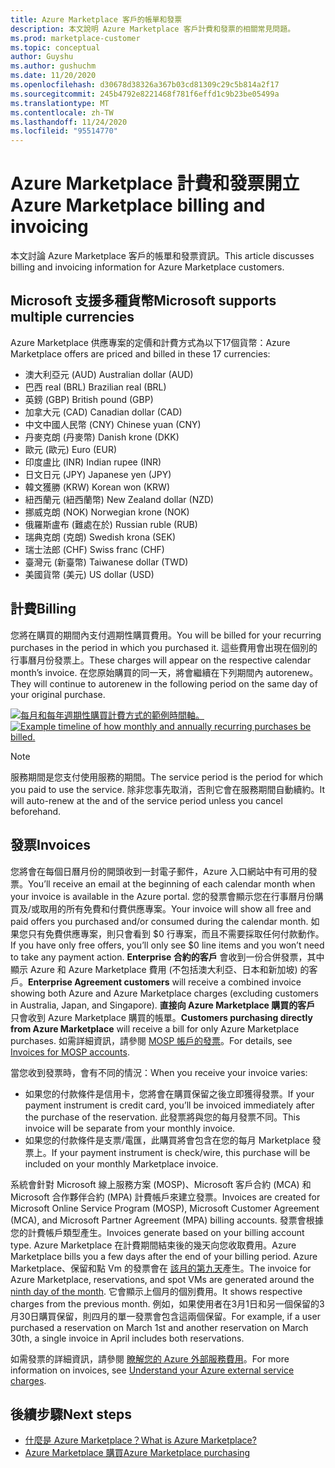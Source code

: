 ```yaml
---
title: Azure Marketplace 客戶的帳單和發票
description: 本文說明 Azure Marketplace 客戶計費和發票的相關常見問題。
ms.prod: marketplace-customer
ms.topic: conceptual
author: Guyshu
ms.author: gushuchm
ms.date: 11/20/2020
ms.openlocfilehash: d30678d38326a367b03cd81309c29c5b814a2f17
ms.sourcegitcommit: 245b4792e8221468f781f6effd1c9b23be05499a
ms.translationtype: MT
ms.contentlocale: zh-TW
ms.lasthandoff: 11/24/2020
ms.locfileid: "95514770"
---
```

# <a name="azure-marketplace-billing-and-invoicing"></a><span data-ttu-id="5b137-103">Azure Marketplace 計費和發票開立</span><span class="sxs-lookup"><span data-stu-id="5b137-103">Azure Marketplace billing and invoicing</span></span>

<span data-ttu-id="5b137-104">本文討論 Azure Marketplace 客戶的帳單和發票資訊。</span><span class="sxs-lookup"><span data-stu-id="5b137-104">This article discusses billing and invoicing information for Azure Marketplace customers.</span></span>

## <a name="microsoft-supports-multiple-currencies"></a><span data-ttu-id="5b137-105">Microsoft 支援多種貨幣</span><span class="sxs-lookup"><span data-stu-id="5b137-105">Microsoft supports multiple currencies</span></span>

<span data-ttu-id="5b137-106">Azure Marketplace 供應專案的定價和計費方式為以下17個貨幣：</span><span class="sxs-lookup"><span data-stu-id="5b137-106">Azure Marketplace offers are priced and billed in these 17 currencies:</span></span>

- <span data-ttu-id="5b137-107">澳大利亞元 (AUD) </span><span class="sxs-lookup"><span data-stu-id="5b137-107">Australian dollar (AUD)</span></span>
- <span data-ttu-id="5b137-108">巴西 real (BRL) </span><span class="sxs-lookup"><span data-stu-id="5b137-108">Brazilian real (BRL)</span></span>
- <span data-ttu-id="5b137-109">英鎊 (GBP) </span><span class="sxs-lookup"><span data-stu-id="5b137-109">British pound (GBP)</span></span>
- <span data-ttu-id="5b137-110">加拿大元 (CAD) </span><span class="sxs-lookup"><span data-stu-id="5b137-110">Canadian dollar (CAD)</span></span>
- <span data-ttu-id="5b137-111">中文中國人民幣 (CNY) </span><span class="sxs-lookup"><span data-stu-id="5b137-111">Chinese yuan (CNY)</span></span>
- <span data-ttu-id="5b137-112">丹麥克朗 (丹麥幣) </span><span class="sxs-lookup"><span data-stu-id="5b137-112">Danish krone (DKK)</span></span>
- <span data-ttu-id="5b137-113">歐元 (歐元) </span><span class="sxs-lookup"><span data-stu-id="5b137-113">Euro (EUR)</span></span>
- <span data-ttu-id="5b137-114">印度盧比 (INR) </span><span class="sxs-lookup"><span data-stu-id="5b137-114">Indian rupee (INR)</span></span>
- <span data-ttu-id="5b137-115">日文日元 (JPY) </span><span class="sxs-lookup"><span data-stu-id="5b137-115">Japanese yen (JPY)</span></span>
- <span data-ttu-id="5b137-116">韓文獲勝 (KRW) </span><span class="sxs-lookup"><span data-stu-id="5b137-116">Korean won (KRW)</span></span>
- <span data-ttu-id="5b137-117">紐西蘭元 (紐西蘭幣) </span><span class="sxs-lookup"><span data-stu-id="5b137-117">New Zealand dollar (NZD)</span></span>
- <span data-ttu-id="5b137-118">挪威克朗 (NOK) </span><span class="sxs-lookup"><span data-stu-id="5b137-118">Norwegian krone (NOK)</span></span>
- <span data-ttu-id="5b137-119">俄羅斯盧布 (難處在於) </span><span class="sxs-lookup"><span data-stu-id="5b137-119">Russian ruble (RUB)</span></span>
- <span data-ttu-id="5b137-120">瑞典克朗 (克朗) </span><span class="sxs-lookup"><span data-stu-id="5b137-120">Swedish krona (SEK)</span></span>
- <span data-ttu-id="5b137-121">瑞士法郎 (CHF) </span><span class="sxs-lookup"><span data-stu-id="5b137-121">Swiss franc (CHF)</span></span>
- <span data-ttu-id="5b137-122">臺灣元 (新臺幣) </span><span class="sxs-lookup"><span data-stu-id="5b137-122">Taiwanese dollar (TWD)</span></span>
- <span data-ttu-id="5b137-123">美國貨幣 (美元) </span><span class="sxs-lookup"><span data-stu-id="5b137-123">US dollar (USD)</span></span>

## <a name="billing"></a><span data-ttu-id="5b137-124">計費</span><span class="sxs-lookup"><span data-stu-id="5b137-124">Billing</span></span>

<span data-ttu-id="5b137-125">您將在購買的期間內支付週期性購買費用。</span><span class="sxs-lookup"><span data-stu-id="5b137-125">You will be billed for your recurring purchases in the period in which you purchased it.</span></span> <span data-ttu-id="5b137-126">這些費用會出現在個別的行事曆月份發票上。</span><span class="sxs-lookup"><span data-stu-id="5b137-126">These charges will appear on the respective calendar month’s invoice.</span></span> <span data-ttu-id="5b137-127">在您原始購買的同一天，將會繼續在下列期間內 autorenew。</span><span class="sxs-lookup"><span data-stu-id="5b137-127">They will continue to autorenew in the following period on the same day of your original purchase.</span></span>

<span data-ttu-id="5b137-128">[![每月和每年週期性購買計費方式的範例時間軸。](media/billing/billing-charges-recurring.png)](media/billing/billing-charges-recurring.png#lightbox)</span><span class="sxs-lookup"><span data-stu-id="5b137-128">[![Example timeline of how monthly and annually recurring purchases be billed.](media/billing/billing-charges-recurring.png)](media/billing/billing-charges-recurring.png#lightbox)</span></span>

>[!NOTE]
> <span data-ttu-id="5b137-129">服務期間是您支付使用服務的期間。</span><span class="sxs-lookup"><span data-stu-id="5b137-129">The service period is the period for which you paid to use the service.</span></span> <span data-ttu-id="5b137-130">除非您事先取消，否則它會在服務期間自動續約。</span><span class="sxs-lookup"><span data-stu-id="5b137-130">It will auto-renew at the and of the service period unless you cancel beforehand.</span></span>

## <a name="invoices"></a><span data-ttu-id="5b137-131">發票</span><span class="sxs-lookup"><span data-stu-id="5b137-131">Invoices</span></span>

<span data-ttu-id="5b137-132">您將會在每個日曆月份的開頭收到一封電子郵件，Azure 入口網站中有可用的發票。</span><span class="sxs-lookup"><span data-stu-id="5b137-132">You’ll receive an email at the beginning of each calendar month when your invoice is available in the Azure portal.</span></span> <span data-ttu-id="5b137-133">您的發票會顯示您在行事曆月份購買及/或取用的所有免費和付費供應專案。</span><span class="sxs-lookup"><span data-stu-id="5b137-133">Your invoice will show all free and paid offers you purchased and/or consumed during the calendar month.</span></span> <span data-ttu-id="5b137-134">如果您只有免費供應專案，則只會看到 $0 行專案，而且不需要採取任何付款動作。</span><span class="sxs-lookup"><span data-stu-id="5b137-134">If you have only free offers, you’ll only see $0 line items and you won’t need to take any payment action.</span></span> <span data-ttu-id="5b137-135">**Enterprise 合約的客戶** 會收到一份合併發票，其中顯示 Azure 和 Azure Marketplace 費用 (不包括澳大利亞、日本和新加坡) 的客戶。</span><span class="sxs-lookup"><span data-stu-id="5b137-135">**Enterprise Agreement customers** will receive a combined invoice showing both Azure and Azure Marketplace charges (excluding customers in Australia, Japan, and Singapore).</span></span> <span data-ttu-id="5b137-136">**直接向 Azure Marketplace 購買的客戶** 只會收到 Azure Marketplace 購買的帳單。</span><span class="sxs-lookup"><span data-stu-id="5b137-136">**Customers purchasing directly from Azure Marketplace** will receive a bill for only Azure Marketplace purchases.</span></span> <span data-ttu-id="5b137-137">如需詳細資訊，請參閱 [MOSP 帳戶的發票](/azure/cost-management-billing/understand/download-azure-invoice#invoices-for-mosp-billing-accounts)。</span><span class="sxs-lookup"><span data-stu-id="5b137-137">For details, see [Invoices for MOSP accounts](/azure/cost-management-billing/understand/download-azure-invoice#invoices-for-mosp-billing-accounts).</span></span>

<span data-ttu-id="5b137-138">當您收到發票時，會有不同的情況：</span><span class="sxs-lookup"><span data-stu-id="5b137-138">When you receive your invoice varies:</span></span>

- <span data-ttu-id="5b137-139">如果您的付款條件是信用卡，您將會在購買保留之後立即獲得發票。</span><span class="sxs-lookup"><span data-stu-id="5b137-139">If your payment instrument is credit card, you’ll be invoiced immediately after the purchase of the reservation.</span></span> <span data-ttu-id="5b137-140">此發票將與您的每月發票不同。</span><span class="sxs-lookup"><span data-stu-id="5b137-140">This invoice will be separate from your monthly invoice.</span></span>
- <span data-ttu-id="5b137-141">如果您的付款條件是支票/電匯，此購買將會包含在您的每月 Marketplace 發票上。</span><span class="sxs-lookup"><span data-stu-id="5b137-141">If your payment instrument is check/wire, this purchase will be included on your monthly Marketplace invoice.</span></span>

<span data-ttu-id="5b137-142">系統會針對 Microsoft 線上服務方案 (MOSP)、Microsoft 客戶合約 (MCA) 和 Microsoft 合作夥伴合約 (MPA) 計費帳戶來建立發票。</span><span class="sxs-lookup"><span data-stu-id="5b137-142">Invoices are created for Microsoft Online Service Program (MOSP), Microsoft Customer Agreement (MCA), and Microsoft Partner Agreement (MPA) billing accounts.</span></span> <span data-ttu-id="5b137-143">發票會根據您的計費帳戶類型產生。</span><span class="sxs-lookup"><span data-stu-id="5b137-143">Invoices generate based on your billing account type.</span></span> <span data-ttu-id="5b137-144">Azure Marketplace 在計費期間結束後的幾天向您收取費用。</span><span class="sxs-lookup"><span data-stu-id="5b137-144">Azure Marketplace bills you a few days after the end of your billing period.</span></span> <span data-ttu-id="5b137-145">Azure Marketplace、保留和點 Vm 的發票會在 [該月的第九天](/azure/cost-management-billing/understand/download-azure-invoice#invoices-for-mosp-billing-accounts)產生。</span><span class="sxs-lookup"><span data-stu-id="5b137-145">The invoice for Azure Marketplace, reservations, and spot VMs are generated around the [ninth day of the month](/azure/cost-management-billing/understand/download-azure-invoice#invoices-for-mosp-billing-accounts).</span></span> <span data-ttu-id="5b137-146">它會顯示上個月的個別費用。</span><span class="sxs-lookup"><span data-stu-id="5b137-146">It shows respective charges from the previous month.</span></span> <span data-ttu-id="5b137-147">例如，如果使用者在3月1日和另一個保留的3月30日購買保留，則四月的單一發票會包含這兩個保留。</span><span class="sxs-lookup"><span data-stu-id="5b137-147">For example, if a user purchased a reservation on March 1st and another reservation on March 30th, a single invoice in April includes both reservations.</span></span>

<span data-ttu-id="5b137-148">如需發票的詳細資訊，請參閱 [瞭解您的 Azure 外部服務費用](/azure/cost-management-billing/understand/understand-azure-marketplace-charges)。</span><span class="sxs-lookup"><span data-stu-id="5b137-148">For more information on invoices, see [Understand your Azure external service charges](/azure/cost-management-billing/understand/understand-azure-marketplace-charges).</span></span>

## <a name="next-steps"></a><span data-ttu-id="5b137-149">後續步驟</span><span class="sxs-lookup"><span data-stu-id="5b137-149">Next steps</span></span>

- [<span data-ttu-id="5b137-150">什麼是 Azure Marketplace？</span><span class="sxs-lookup"><span data-stu-id="5b137-150">What is Azure Marketplace?</span></span>](azure-marketplace-overview.md)
- [<span data-ttu-id="5b137-151">Azure Marketplace 購買</span><span class="sxs-lookup"><span data-stu-id="5b137-151">Azure Marketplace purchasing</span></span>](azure-purchasing-invoicing.md)
